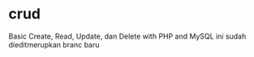 # crud
Basic Create, Read, Update, dan Delete with PHP and MySQL
ini sudah dieditmerupkan branc baru
